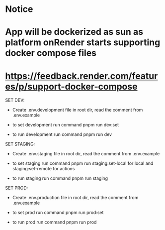 # Notice

# App will be dockerized as sun as platform onRender starts supporting docker compose files

# https://feedback.render.com/features/p/support-docker-compose

<!--  -->

SET DEV:

- Create .env.development file in root dir, read the comment from .env.example

- to set development run command pnpm run dev:set

- to run development run command pnpm run dev

SET STAGING:

- Create .env.staging file in root dir, read the comment from .env.example

- to set staging run command pnpm run staging:set-local for local and staging:set-remote for actions

- to run staging run command pnpm run staging

SET PROD:

- Create .env.production file in root dir, read the comment from .env.example

- to set prod run command pnpm run prod:set

- to run prod run command pnpm run prod
